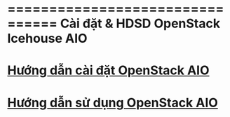 ================================
Cài đặt & HDSD OpenStack Icehouse AIO
================================


[Hướng dẫn cài đặt OpenStack AIO](hd-caidat-openstack-icehouse-aio.md)
=========================================


[Hướng dẫn sử dụng OpenStack AIO](hd-sudung-openstack-icehouse-aio.rst)
=========================================


